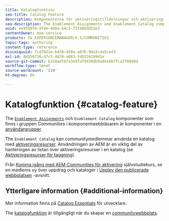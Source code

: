 ```yaml
---
title: Katalogfunktion
seo-title: Catalog Feature
description: Komponenterna för aktiveringstilldelningar och aktiveringskatalog är komponenter i en aktiveringscommunity
seo-description: The Enablement Assignments and Enablement Catalog components are components of an enablement community
uuid: ee9fd9f6-9f8e-4d8a-b4c1-73f466dd52e2
contentOwner: msm-service
products: SG_EXPERIENCEMANAGER/6.5/COMMUNITIES
topic-tags: authoring
content-type: reference
discoiquuid: 7cd7921e-6438-450a-a676-9da3c4a5ced3
exl-id: 88356736-47c5-4878-a083-fdb526299d1e
source-git-commit: b220adf6fa3e9faf94389b9a9416b7fca2f89d9d
workflow-type: tm+mt
source-wordcount: '119'
ht-degree: 0%

---
```


# Katalogfunktion {#catalog-feature}

The [`Enablement Assignments`](assignments.md) och `Enablement Catalog` komponenter som finns i gruppen Communities i komponentwebbläsaren är komponenter i en [användargrupper](overview.md#enablement-community).

The `Enablement Catalog` kan communitymedlemmar använda en katalog med [aktiveringsresurser](resources.md). Användningen av AEM är en viktig del av hanteringen av listan över aktiveringsresurser i en katalog (se [Aktiveringsresurser för taggning](tag-resources.md)).

Från [Komma igång med AEM Communities för aktivering](getting-started-enablement.md) självstudiekurs, se en medlems vy över uppdrag och kataloger i [Upplev den publicerade webbplatsen](enablement-published-site.md) -avsnitt.

## Ytterligare information {#additional-information}

Mer information finns på [Catalog Essentials](catalog-developer-essentials.md) för utvecklare.

The [katalogfunktion](functions.md#catalog-function) är tillgängligt när du skapar en [communitywebbplats](sites-console.md).
